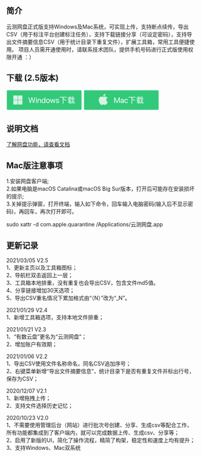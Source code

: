 ## 简介

云测网盘正式版支持Windows及Mac系统，可实现上传，支持断点续传，导出CSV（用于标注平台创建标注任务），支持下载链接分享（可设定密码），支持导出文件摘要信息CSV（用于统计目录下重复文件），扩展工具箱，常用工具便捷使用。
项目人员需开通使用时，请联系技术团队，提供手机号码进行正式版使用权限开通 ：）

## 下载  (2.5版本)

[![](./images/windows.png)](http://ysdm.saasv.com/pan/581242/download20210305/testin_pan_win_setup_2.5.exe?e=1646470657&token=zWgdjdRsH7WGyRTkxjc31KVUk1X8EoyE9qStHqaU:PT1wo8OoAi3Pm87lVVSsVSqq4oU=)
[![](./images/mac.png)](http://ysdm.saasv.com/pan/581242/download20210305/testin_pan_mac_setup_2.5.dmg?e=1646470642&token=zWgdjdRsH7WGyRTkxjc31KVUk1X8EoyE9qStHqaU:xqjqwBJFhc3NfgYgpXxjBzUzA5o=)

## 说明文档 
[了解网盘功能，请查看文档](http://ai-docs.testin.cn/tools/youshucloud2.0/%E4%BA%91%E6%B5%8B%E7%BD%91%E7%9B%982.0.html)  

## Mac版注意事项
1.安装网盘客户端;  
2.如果电脑是macOS Catalina或macOS Big Sur版本，打开后可能存在安装损坏的提示;  
3.关掉提示弹窗，打开终端，输入如下命令，回车输入电脑密码(输入后不显示密码)，再回车，再次打开即可。  

sudo xattr -d com.apple.quarantine /Applications/云测网盘.app

## 更新记录  
2021/03/05  V2.5  
1、更新主页以及工具箱图标；  
2、导航栏双击返回上一层；  
3、工具箱本地排重，没有重复也会导出CSV，包含文件md5值。  
4、分享链接增加30天选项；  
5、导出CSV重名情况下累加格式由“（N）”改为“_N”。  

2021/01/29  V2.4  
1、新增工具箱选项，支持本地文件排重；  

2021/01/21  V2.3  
1、“有数云盘”更名为“云测网盘”；  
2、增加账户有效期；  

2021/01/06  V2.2  
1、导出CSV使用文件名称命名，同名CSV追加序号；  
2、右键菜单新增“导出文件摘要信息”，统计目录下是否有重复文件并标出行号，保存为CSV；  

2020/12/07  V2.1  
1、新增拖拽上传；  
2、支持文件选择历史记忆；  

2020/10/23  V2.0  
1、不需要使用管理后台（网站）进行批次号创建、分享、生成csv等配合工作，所有功能都集成到了客户端内，就可以完成数据上传、生成csv、分享等；  
2、启用了新版的UI，简化了操作流程，精简了构架，稳定性和速度上均有提升；  
3、支持Windows、Mac双系统
